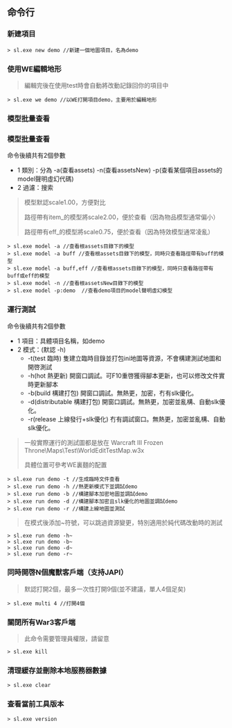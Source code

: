 ## 命令行

### 新建項目

```
> sl.exe new demo //新建一個地圖項目，名為demo
```

### 使用WE編輯地形

> 編輯完後在使用test時會自動將改動記錄回你的項目中

```
> sl.exe we demo //以WE打開項目demo，主要用於編輯地形
```

### 模型批量查看

### 模型批量查看

命令後續共有2個參數

* 1 類別：分為 -a(查看assets) -n(查看assetsNew) -p(查看某個項目assets的model聲明虛幻代碼)
* 2 過濾：搜索

> 模型默認scale1.00，方便對比
>
> 路徑帶有item_的模型將scale2.00，便於查看（因為物品模型通常偏小）
>
> 路徑帶有eff_的模型將scale0.75，便於查看（因為特效模型通常凌亂）

```
> sl.exe model -a //查看根assets目錄下的模型
> sl.exe model -a buff //查看根assets目錄下的模型，同時只查看路徑帶有buff的模型
> sl.exe model -a buff,eff //查看根assets目錄下的模型，同時只查看路徑帶有buff或eff的模型
> sl.exe model -n //查看根assetsNew目錄下的模型
> sl.exe model -p:demo  //查看demo項目的model聲明虛幻模型
```

### 運行測試

命令後續共有2個參數

* 1 項目：具體項目名稱，如demo
* 2 模式：(默認 -h)
    * -t(test 臨時) 隻建立臨時目錄並打包ini地圖等資源，不會構建測試地圖和開啓測試
    * -h(hot 熱更新) 開窗口調試。可F10重啓獲得腳本更新，也可以修改文件實時更新腳本
    * -b(build 構建打包) 開窗口調試。無熱更，加密，冇有slk優化。
    * -d(distributable 構建打包) 開窗口調試。無熱更，加密並亂構、自動slk優化。
    * -r(release 上線發行+slk優化) 冇有調試窗口。無熱更，加密並亂構、自動slk優化。

> 一般實際運行的測試圖都是放在 Warcraft III Frozen Throne\Maps\Test\WorldEditTestMap.w3x
>
> 具體位置可參考WE裏麵的配置

```
> sl.exe run demo -t //生成臨時文件查看
> sl.exe run demo -h //熱更新模式下並調試demo
> sl.exe run demo -b //構建腳本加密地圖並調試demo
> sl.exe run demo -d //構建腳本加密且slk優化的地圖並調試demo
> sl.exe run demo -r //構建上線地圖並測試
```

> 在模式後添加~符號，可以跳過資源變更，特別適用於純代碼改動時的測試

```
> sl.exe run demo -h~
> sl.exe run demo -b~
> sl.exe run demo -d~
> sl.exe run demo -r~
```

### 同時開啓N個魔獸客戶端（支持JAPI）

> 默認打開2個，最多一次性打開9個(並不建議，單人4個足矣)

```
> sl.exe multi 4 //打開4個
```

### 關閉所有War3客戶端

> 此命令需要管理員權限，請留意

```
> sl.exe kill
```

### 清理緩存並刪除本地服務器數據

```
> sl.exe clear
```

### 查看當前工具版本

```
> sl.exe version
```
